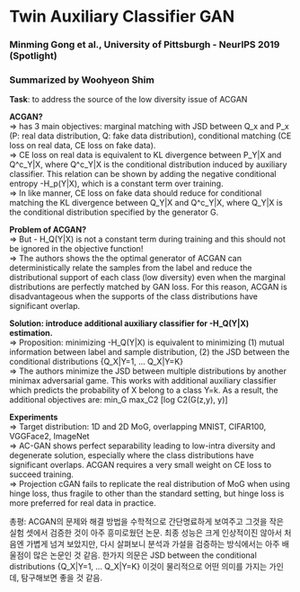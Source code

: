 # Twin Auxiliary Classifier GAN
### Minming Gong et al., University of Pittsburgh - NeurIPS 2019 (Spotlight)
### Summarized by Woohyeon Shim

**Task**: to address the source of the low diversity issue of ACGAN
	
**ACGAN?** \
⇒ has 3 main objectives: marginal matching with JSD between Q_x and P_x (P: real data distribution, Q: fake data distribution), conditional matching (CE loss on real data, CE loss on fake data). \
⇒ CE loss on real data is equivalent to KL divergence between P_Y|X and Q^c_Y|X, where Q^c_Y|X is the conditional distribution induced by auxiliary classifier. This relation can be shown by adding the negative conditional entropy -H_p(Y|X), which is a constant term over training. \
⇒ In like manner, CE loss on fake data should reduce for conditional matching the KL divergence between Q_Y|X and Q^c_Y|X, where Q_Y|X is the conditional distribution specified by the generator G.
	
	
**Problem of ACGAN?** \
⇒ But - H_Q(Y|X) is not a constant term during training and this should not be ignored in the objective function! \
⇒ The authors shows the the optimal generator of ACGAN can deterministically relate the samples from the label and reduce the distributional support of each class (low diversity) even when the marginal distributions are perfectly matched by GAN loss. For this reason, ACGAN is disadvantageous when the supports of the class distributions have significant overlap.
		
**Solution: introduce additional auxiliary classifier for -H_Q(Y|X) estimation.** \
⇒ Proposition: minimizing -H_Q(Y|X) is equivalent to minimizing (1) mutual information between label and sample distribution, (2) the JSD between the conditional distributions {Q_X|Y=1, ... Q_X|Y=K} \
⇒ The authors minimize the JSD between multiple distributions by another minimax adversarial game. This works with additional auxiliary classifier which predicts the probability of X belong to a class Y=k. As a result, the additional objectives are: min_G max_C2 [log C2(G(z,y), y)]
	
	
**Experiments** \
⇒ Target distribution: 1D and 2D MoG, overlapping MNIST, CIFAR100, VGGFace2, ImageNet \
⇒ AC-GAN shows perfect separability leading to low-intra diversity and degenerate solution, especially where the class distributions have significant overlaps. ACGAN requires a very small weight on CE loss to succeed training. \
⇒ Projection cGAN fails to replicate the real distribution of MoG when using hinge loss, thus fragile to other than the standard setting, but hinge loss is more preferred for real data in practice.
	
	
총평: ACGAN의 문제와 해결 방법을 수학적으로 간단명료하게 보여주고 그것을 작은 실험 셋에서 검증한 것이 아주 흥미로웠던 논문. 최종 성능은 크게 인상적이진 않아서 처음엔 가볍게 넘겨 보았지만, 다시 살펴보니 분석과 가설을 검증하는 방식에서는 아주 배울점이 많은 논문인 것 같음. 한가지 의문은 JSD between the conditional distributions {Q_X|Y=1, ... Q_X|Y=K} 이것이 물리적으로 어떤 의미를 가지는 가인데, 탐구해보면 좋을 것 같음.

